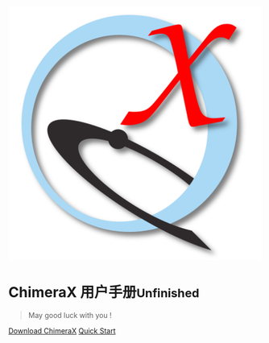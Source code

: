 ![ChimeraX](media/ChimeraX-icon512.png ':size=100x100')
# ChimeraX 用户手册<small>Unfinished</small>

> May good luck with you !

[Download ChimeraX](http://www.rbvi.ucsf.edu/chimerax/download.html)
[Quick Start](/quick_start_guide)

